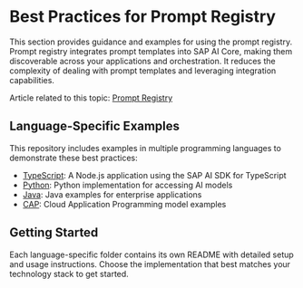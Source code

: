 # Best Practices for Prompt Registry

This section provides guidance and examples for using the prompt registry.  Prompt registry integrates prompt templates into SAP AI Core, making them discoverable across your applications and orchestration.  It reduces the complexity of dealing with prompt templates and leveraging integration capabilities.

Article related to this topic: [Prompt Registry](https://sap.sharepoint.com/sites/210313/SitePages/GenAI%20-%20Plain%20-%20Orchestrated%20-%20Prompt%20Registry.aspx)

## Language-Specific Examples

This repository includes examples in multiple programming languages to demonstrate these best practices:

- [TypeScript](./typescript/): A Node.js application using the SAP AI SDK for TypeScript
- [Python](./python/): Python implementation for accessing AI models
- [Java](./java/): Java examples for enterprise applications
- [CAP](./cap/): Cloud Application Programming model examples

## Getting Started

Each language-specific folder contains its own README with detailed setup and usage instructions. Choose the implementation that best matches your technology stack to get started.
